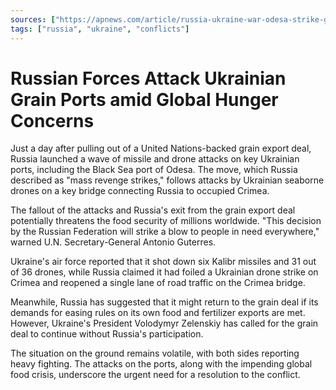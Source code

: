 ```yaml
---
sources: ["https://apnews.com/article/russia-ukraine-war-odesa-strike-grain-f4f9cc439384e4d7012c82368338405f", "https://www.reuters.com/world/europe/russia-strikes-ukraine-grain-port-after-pulling-out-export-deal-2023-07-18/"]
tags: ["russia", "ukraine", "conflicts"]
---
```

# Russian Forces Attack Ukrainian Grain Ports amid Global Hunger Concerns

Just a day after pulling out of a United Nations-backed grain export deal, Russia launched a wave of missile and drone attacks on key Ukrainian ports, including the Black Sea port of Odesa. The move, which Russia described as "mass revenge strikes," follows attacks by Ukrainian seaborne drones on a key bridge connecting Russia to occupied Crimea.

The fallout of the attacks and Russia's exit from the grain export deal potentially threatens the food security of millions worldwide. "This decision by the Russian Federation will strike a blow to people in need everywhere," warned U.N. Secretary-General Antonio Guterres.

Ukraine's air force reported that it shot down six Kalibr missiles and 31 out of 36 drones, while Russia claimed it had foiled a Ukrainian drone strike on Crimea and reopened a single lane of road traffic on the Crimea bridge.

Meanwhile, Russia has suggested that it might return to the grain deal if its demands for easing rules on its own food and fertilizer exports are met. However, Ukraine's President Volodymyr Zelenskiy has called for the grain deal to continue without Russia's participation.

The situation on the ground remains volatile, with both sides reporting heavy fighting. The attacks on the ports, along with the impending global food crisis, underscore the urgent need for a resolution to the conflict.
